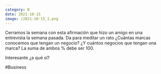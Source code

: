 ```yaml
--- 
category: B 
date: 2021-10-15 
image: /2021-10-15_1.png 
--- 
```


Cerramos la semana con esta afirmación que hizo un amigo en una entrevista la semana pasada. Da para meditar un rato ¿Cuántas marcas conocemos que tengan un negocio? ¿Y cuántos negocios que tengan una marca? La suma de ambos % debe ser 100.

Interesante ¿a qué sí?

#Business